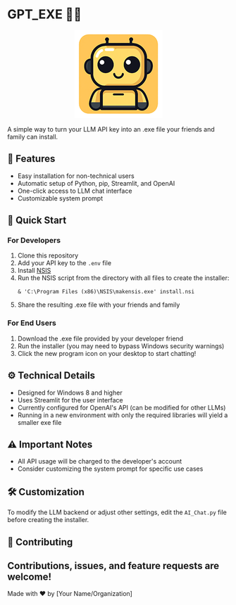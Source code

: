 # GPT_EXE 🤖💬

<p align="center">
  <img src="logo.png" alt="GPT_EXE Logo" width="200"/>
</p>

A simple way to turn your LLM API key into an .exe file your friends and family can install.

## 🌟 Features

- Easy installation for non-technical users
- Automatic setup of Python, pip, Streamlit, and OpenAI
- One-click access to LLM chat interface
- Customizable system prompt

## 🚀 Quick Start

### For Developers

1. Clone this repository
2. Add your API key to the `.env` file
3. Install [NSIS](https://nsis.sourceforge.io/Download)
4. Run the NSIS script from the directory with all files to create the installer:
   ```
   & 'C:\Program Files (x86)\NSIS\makensis.exe' install.nsi
   ```
5. Share the resulting .exe file with your friends and family

### For End Users

1. Download the .exe file provided by your developer friend
2. Run the installer (you may need to bypass Windows security warnings)
3. Click the new program icon on your desktop to start chatting!

## ⚙️ Technical Details

- Designed for Windows 8 and higher
- Uses Streamlit for the user interface
- Currently configured for OpenAI's API (can be modified for other LLMs)
- Running in a new environment with only the required libraries will yield a smaller exe file

## ⚠️ Important Notes

- All API usage will be charged to the developer's account
- Consider customizing the system prompt for specific use cases

## 🛠️ Customization

To modify the LLM backend or adjust other settings, edit the `AI_Chat.py` file before creating the installer.

## 🤝 Contributing

Contributions, issues, and feature requests are welcome!
---

Made with ❤️ by [Your Name/Organization]
